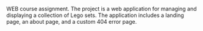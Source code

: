 WEB course assignment. The project is a web application for managing and displaying a collection of Lego sets. The application includes a landing page, an about page, and a custom 404 error page.
